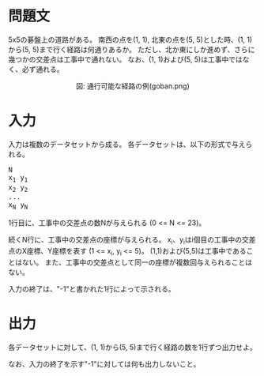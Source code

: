 問題文
==
5x5の碁盤上の道路がある。
南西の点を(1, 1), 北東の点を(5, 5)とした時、(1, 1)から(5, 5)まで行く経路は何通りあるか。
ただし、北か東にしか進めず、さらに幾つかの交差点は工事中で通れない。
なお、(1, 1)および(5, 5)は工事中ではなく、必ず通れる。

<center>
図: 通行可能な経路の例(goban.png)
</center>

入力
==
入力は複数のデータセットから成る。
各データセットは、以下の形式で与えられる。

<pre>
N
x<sub>1</sub> y<sub>1</sub>
x<sub>2</sub> y<sub>2</sub>
...
x<sub>N</sub> y<sub>N</sub>
</pre>

1行目に、工事中の交差点の数Nが与えられる (0 <= N <= 23)。

続くN行に、工事中の交差点の座標が与えられる。
x<sub>i</sub>、y<sub>i</sub>はi個目の工事中の交差点のX座標、Y座標を表す (1 <= x<sub>i</sub>, y<sub>i</sub> <= 5)。
(1,1)および(5,5)は工事中であることはない。
また、工事中の交差点として同一の座標が複数回与えられることはない。

入力の終了は、"-1"と書かれた1行によって示される。

出力
==
各データセットに対して、(1, 1)から(5, 5)まで行く経路の数を1行ずつ出力せよ。

なお、入力の終了を示す"-1"に対しては何も出力しないこと。


